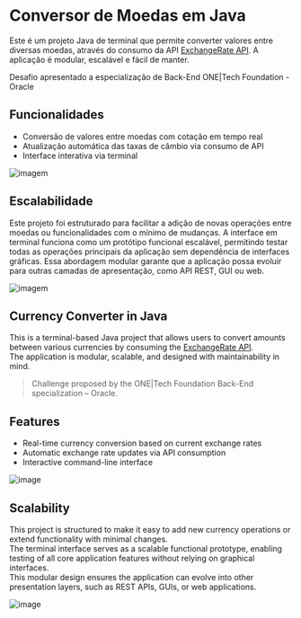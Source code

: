 ﻿# Conversor de Moedas em Java

Este é um projeto Java de terminal que permite converter valores entre diversas moedas, 
através do consumo da API [ExchangeRate API](https://www.exchangerate-api.com/). 
A aplicação é modular, escalável e fácil de manter.

Desafio apresentado a especialização de Back-End ONE|Tech Foundation - Oracle


## Funcionalidades

- Conversão de valores entre moedas com cotação em tempo real
- Atualização automática das taxas de câmbio via consumo de API
- Interface interativa via terminal

![imagem](https://github.com/user-attachments/assets/20324436-0a06-40b4-9028-49d75cbae744)

## Escalabilidade

Este projeto foi estruturado para facilitar a adição de novas operações entre moedas ou funcionalidades com o mínimo de mudanças.
A interface em terminal funciona como um protótipo funcional escalável, permitindo testar todas as operações 
principais da aplicação sem dependência de interfaces gráficas. 
Essa abordagem modular garante que a aplicação possa evoluir para outras camadas de apresentação,
como API REST, GUI ou web.

![imagem](https://github.com/user-attachments/assets/6105719f-1eaa-4e6b-91e6-d52156b76256)



## Currency Converter in Java

This is a terminal-based Java project that allows users to convert amounts between various currencies by consuming the [ExchangeRate API](https://www.exchangerate-api.com/).  
The application is modular, scalable, and designed with maintainability in mind.

> Challenge proposed by the ONE|Tech Foundation Back-End specialization – Oracle.

## Features

- Real-time currency conversion based on current exchange rates  
- Automatic exchange rate updates via API consumption  
- Interactive command-line interface  

![image](https://github.com/user-attachments/assets/20324436-0a06-40b4-9028-49d75cbae744)

## Scalability

This project is structured to make it easy to add new currency operations or extend functionality with minimal changes.  
The terminal interface serves as a scalable functional prototype, enabling testing of all core application features without relying on graphical interfaces.  
This modular design ensures the application can evolve into other presentation layers, such as REST APIs, GUIs, or web applications.

![image](https://github.com/user-attachments/assets/6105719f-1eaa-4e6b-91e6-d52156b76256)








